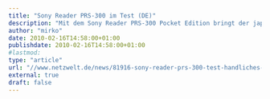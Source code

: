 ```yaml
---
title: "Sony Reader PRS-300 im Test (DE)"
description: "Mit dem Sony Reader PRS-300 Pocket Edition bringt der japanische Hersteller ein besonders handliches Lesegerät für elektronische Bücher auf den Markt."
author: "mirko"
date: 2010-02-16T14:58:00+01:00
publishdate: 2010-02-16T14:58:00+01:00
#lastmod: 
type: "article"
url: "//www.netzwelt.de/news/81916-sony-reader-prs-300-test-handliches-lesegeraet.html"
external: true
draft: false
---
```


